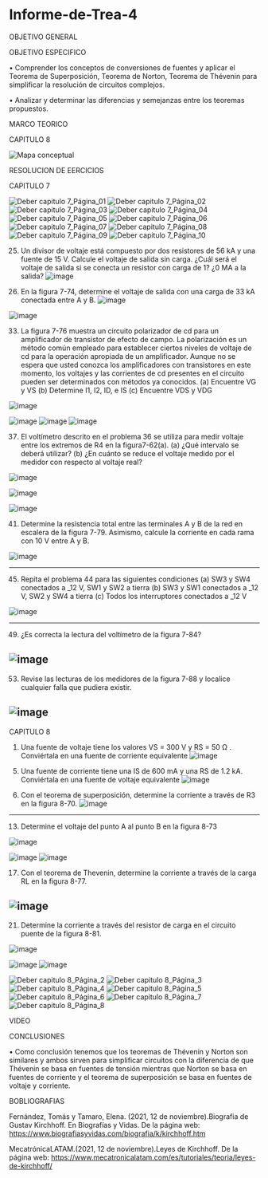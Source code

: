 # Informe-de-Trea-4
OBJETIVO GENERAL 

OBJETIVO ESPECIFICO

•	Comprender los conceptos de conversiones de fuentes y aplicar el Teorema de Superposición, Teorema de Norton, Teorema de Thévenin para simplificar la resolución de circuitos complejos. 

•	Analizar y determinar las diferencias y semejanzas entre los teoremas propuestos.


MARCO TEORICO

CAPITULO 8

![Mapa conceptual](https://user-images.githubusercontent.com/93209004/147688659-43ac7deb-68f4-4f48-b4f2-7344dae606ec.png)

RESOLUCION DE EERCICIOS 

CAPITULO 7

![Deber capitulo 7_Página_01](https://user-images.githubusercontent.com/93209004/147688332-9a54a6d6-8776-4345-843e-bb91319bb118.jpg)
![Deber capitulo 7_Página_02](https://user-images.githubusercontent.com/93209004/147688335-4cf4bc21-90b3-45dc-b2f6-79b55d588026.jpg)
![Deber capitulo 7_Página_03](https://user-images.githubusercontent.com/93209004/147688336-06cd7140-5a40-4b3f-87b4-87270a59d5c6.jpg)
![Deber capitulo 7_Página_04](https://user-images.githubusercontent.com/93209004/147688352-4b912468-15af-4fa1-825d-d12d510f6228.jpg)
![Deber capitulo 7_Página_05](https://user-images.githubusercontent.com/93209004/147688355-915971db-25cc-4278-8e5d-7c87bd60e0d1.jpg)
![Deber capitulo 7_Página_06](https://user-images.githubusercontent.com/93209004/147688357-720d9c31-ae68-45fd-b3f5-44e982bc34c6.jpg)
![Deber capitulo 7_Página_07](https://user-images.githubusercontent.com/93209004/147688358-1a30d244-ffd4-4919-a154-0c7aaf423187.jpg)
![Deber capitulo 7_Página_08](https://user-images.githubusercontent.com/93209004/147688359-dab01d3f-f2d5-49ee-bff0-716a3749dcae.jpg)
![Deber capitulo 7_Página_09](https://user-images.githubusercontent.com/93209004/147688360-c63188b0-146a-466f-9473-958aa04f626e.jpg)
![Deber capitulo 7_Página_10](https://user-images.githubusercontent.com/93209004/147688375-6d9e9439-0b1b-4bad-82a5-e72549a7f369.jpg)

25. Un divisor de voltaje está compuesto por dos resistores de 56 kA y una fuente de 15 V. Calcule el voltaje de salida sin carga. ¿Cuál será el voltaje de salida si se conecta un resistor con carga de 1? ¿0 MA a la salida?
![image](https://user-images.githubusercontent.com/93899658/146817634-28e2741d-ab93-4e36-818c-b5427ceeb33b.png)

29. En la figura 7-74, determine el voltaje de salida con una carga de 33 kA conectada entre A y B.
![image](https://user-images.githubusercontent.com/93899658/146817694-8c2a0b82-4b47-4fdb-99eb-02de7d354ba8.png)

![image](https://user-images.githubusercontent.com/93899658/146817875-81ef8178-3530-43e8-8666-bef7309d093f.png)

33. La figura 7-76 muestra un circuito polarizador de cd para un amplificador de transistor de efecto de campo. La polarización es un método común empleado para establecer ciertos niveles de voltaje de cd para la operación apropiada de un amplificador. Aunque no se espera que usted conozca los amplificadores con transistores en este momento, los voltajes y las corrientes de cd presentes en el circuito pueden ser determinados con métodos ya conocidos.
(a) Encuentre VG y VS 
(b) Determine I1, I2, ID, e IS 
(c) Encuentre VDS y VDG

![image](https://user-images.githubusercontent.com/93899658/146817950-c51e7b9c-2dda-4418-aebb-1c190d5b8602.png)

![image](https://user-images.githubusercontent.com/93899658/146818071-d21aeb15-804e-40bd-bf16-dce09b51d302.png)
![image](https://user-images.githubusercontent.com/93899658/146818103-29b3ff84-6718-4a8a-9d46-c3e30e7dde48.png)
![image](https://user-images.githubusercontent.com/93899658/146818137-af198916-e87f-4b06-bf67-69d8979cd5e0.png)

37. El voltímetro descrito en el problema 36 se utiliza para medir voltaje entre los extremos de R4 en la figura7-62(a).
(a) ¿Qué intervalo se deberá utilizar?
(b) ¿En cuánto se reduce el voltaje medido por el medidor con respecto al voltaje real?

![image](https://user-images.githubusercontent.com/93899658/146818554-df994bb0-3c64-4a8f-aab4-39c0d098cd41.png)


![image](https://user-images.githubusercontent.com/93899658/146818536-c39aad33-cbb0-47b4-aab8-6488904a856c.png)

![image](https://user-images.githubusercontent.com/93899658/146818581-f520e0c1-a166-4b4b-9bc0-770f9249a366.png)

41. Determine la resistencia total entre las terminales A y B de la red en escalera de la figura 7-79. Asimismo, calcule la corriente en cada rama con 10 V entre A y B.

![image](https://user-images.githubusercontent.com/93899658/146818692-6f1be613-738a-4ebc-9b67-9ab70a4dc8cc.png)

---------

45. Repita el problema 44 para las siguientes condiciones
(a) SW3 y SW4 conectados a _12 V, SW1 y SW2 a tierra
(b) SW3 y SW1 conectados a _12 V, SW2 y SW4 a tierra
(c) Todos los interruptores conectados a _12 V

![image](https://user-images.githubusercontent.com/93899658/146818767-f77e7614-a2b8-42d8-aa78-bc9ca003e684.png)

---------

49. ¿Es correcta la lectura del voltímetro de la figura 7-84?

![image](https://user-images.githubusercontent.com/93899658/146818806-fe83ff3e-e25e-4dab-8019-ab40e893df4d.png)
---------

53. Revise las lecturas de los medidores de la figura 7-88 y localice cualquier falla que pudiera existir.

![image](https://user-images.githubusercontent.com/93899658/146818838-5a71aa79-bba3-4de3-910e-e27f525bc3c3.png)
---------


CAPITULO 8
1) Una fuente de voltaje tiene los valores VS = 300 V y RS = 50 Ω . Conviértala en una fuente de corriente equivalente
![image](https://user-images.githubusercontent.com/93899658/146815599-6038a0a3-781c-4b74-8f67-03fd314497df.png)

5. Una fuente de corriente tiene una IS de 600 mA y una RS de 1.2 kA. Conviértala en una fuente de voltaje equivalente
![image](https://user-images.githubusercontent.com/93899658/146815942-e6e50303-f1a1-47d3-abf3-f443375d2f91.png)

9. Con el teorema de superposición, determine la corriente a través de R3 en la figura 8-70.
![image](https://user-images.githubusercontent.com/93899658/146816124-d0cfb1f0-6326-413b-be28-f2845095505d.png)
------------

13. Determine el voltaje del punto A al punto B en la figura 8-73

![image](https://user-images.githubusercontent.com/93899658/146816233-36ced5bc-e586-488d-a1cd-82f53afe1658.png)

![image](https://user-images.githubusercontent.com/93899658/146816454-a94ccd40-a564-4ef2-b242-0c4ff07783c2.png)
![image](https://user-images.githubusercontent.com/93899658/146816476-8fb0ecc8-1e58-4c7b-b00e-9fce8d3f1aef.png)

17. Con el teorema de Thevenin, determine la corriente a través de la carga RL en la figura 8-77.

![image](https://user-images.githubusercontent.com/93899658/146816648-f1e89d36-c56c-4195-895c-59315d066fc5.png)
-----------
21. Determine la corriente a través del resistor de carga en el circuito puente de la figura 8-81.

![image](https://user-images.githubusercontent.com/93899658/146816714-e3b847be-33af-4551-a4b0-3857648304cc.png)

![image](https://user-images.githubusercontent.com/93899658/146816750-b87c25be-6394-4601-81f5-3f670ffc627a.png)
![image](https://user-images.githubusercontent.com/93899658/146816761-41896513-5b14-4de6-8712-6e600a318bfa.png)

![Deber capitulo 8_Página_2](https://user-images.githubusercontent.com/93209004/147688498-d0162dfb-3fdc-4e7c-a8f6-fb8fca9ab412.jpg)
![Deber capitulo 8_Página_3](https://user-images.githubusercontent.com/93209004/147688500-270add99-2b46-416d-b09f-3f3db7292a3a.jpg)
![Deber capitulo 8_Página_4](https://user-images.githubusercontent.com/93209004/147688502-cf5c3d7e-556e-48d9-9060-f0bab0041bfd.jpg)
![Deber capitulo 8_Página_5](https://user-images.githubusercontent.com/93209004/147688504-96f4e2c3-05c2-423f-b100-4ee1a00e5e98.jpg)
![Deber capitulo 8_Página_6](https://user-images.githubusercontent.com/93209004/147688505-2ccdb447-6831-4ad7-8f2f-487b57925876.jpg)
![Deber capitulo 8_Página_7](https://user-images.githubusercontent.com/93209004/147688506-02784205-884c-4582-8256-5aceb3414ec3.jpg)
![Deber capitulo 8_Página_8](https://user-images.githubusercontent.com/93209004/147688507-36636183-5643-41c6-9171-96935948e167.jpg)


VIDEO
 
CONCLUSIONES 


•	Como conclusión tenemos que los teoremas de Thévenin y Norton son similares y ambos sirven para simplificar circuitos con la diferencia de que Thévenin se basa en fuentes de tensión mientras que Norton se basa en fuentes de corriente y el teorema de superposición se basa en fuentes de voltaje y corriente.

BOBLIOGRAFIAS 

Fernández, Tomás y Tamaro, Elena. (2021, 12 de noviembre).Biografia de Gustav Kirchhoff. En Biografías y Vidas. De la página web: https://www.biografiasyvidas.com/biografia/k/kirchhoff.htm

MecatrónicaLATAM.(2021, 12 de noviembre).Leyes de Kirchhoff. De la página web: https://www.mecatronicalatam.com/es/tutoriales/teoria/leyes-de-kirchhoff/
